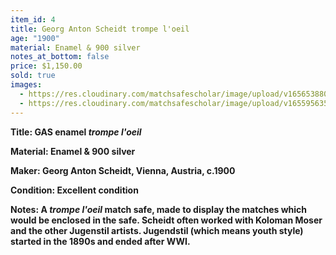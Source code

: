```yaml
---
item_id: 4
title: Georg Anton Scheidt trompe l'oeil
age: "1900"
material: Enamel & 900 silver
notes_at_bottom: false
price: $1,150.00
sold: true
images:
  - https://res.cloudinary.com/matchsafescholar/image/upload/v1656538809/GAS1.jpg
  - https://res.cloudinary.com/matchsafescholar/image/upload/v1655956354/sales/gas4.jpg
---
```

**Title:		GAS enamel *trompe l'oeil*** 

**Material: 	Enamel & 900 silver**

**Maker: 	        Georg Anton Scheidt, Vienna, Austria, c.1900**

**Condition: 	Excellent condition**

**Notes: 	A *trompe l'oeil* match safe, made to display the matches which would be enclosed in the safe. Scheidt often worked with Koloman Moser and the other Jugenstil artists. Jugendstil (which means youth style) started in the 1890s and ended after WWI.**